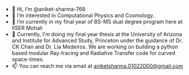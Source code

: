 - 👋 Hi, I’m @aniket-sharma-768
- 👀 I’m interested in Computational Physics and Cosmology. 
- 🌱 I’m currently in my final year of BS-MS dual degree program here at IISER Mohali 
- 💞️ Currently, I'm doing my final year thesis at the University of Arizona and Institute for Advanced Study, Princeton under the guidance of Dr. CK Chan and Dr. Lia Medeiros. We are working on building a python based modular Ray-tracing and Radiative Transfer code for curved space-times.  
- 📫 You can reach me via email at aniketsharma.01022000@gmail.com

<!---
aniket-sharma-768/aniket-sharma-768 is a ✨ special ✨ repository because its `README.md` (this file) appears on your GitHub profile.
You can click the Preview link to take a look at your changes.
--->
